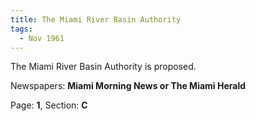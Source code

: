 ```yaml
---  
title: The Miami River Basin Authority  
tags:  
  - Nov 1961  
---  
```

  
The Miami River Basin Authority is proposed.  
  
Newspapers: **Miami Morning News or The Miami Herald**  
  
Page: **1**, Section: **C** 
